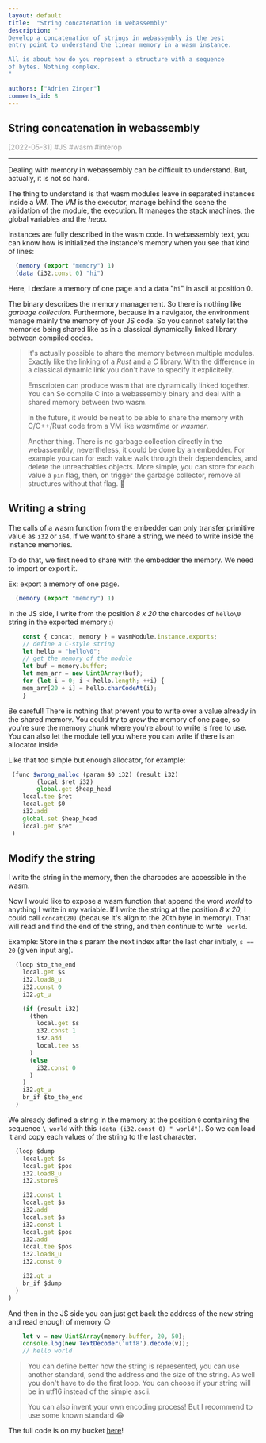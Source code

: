 ```yaml
---
layout: default
title:  "String concatenation in webassembly"
description: "
Develop a concatenation of strings in webassembly is the best
entry point to understand the linear memory in a wasm instance.

All is about how do you represent a structure with a sequence
of bytes. Nothing complex.
"

authors: ["Adrien Zinger"]
comments_id: 8
---
```


## String concatenation in webassembly

<span style="color: #A0A0A0">[2022-05-31] \#JS \#wasm \#interop

---

Dealing with memory in webassembly can be difficult to understand. But, actually,
it is not so hard.

The thing to understand is that wasm modules leave in separated instances
inside a *VM*. The *VM* is the executor, manage behind the scene the
validation of the module, the execution. It manages the stack machines,
the global variables and the *heap*.

Instances are fully described in the wasm code. In webassembly text, you
can know how is initialized the instance's memory when you see that
kind of lines:

```js
  (memory (export "memory") 1)
  (data (i32.const 0) "hi")
```

Here, I declare a memory of one page and a data "`hi`" in ascii at
position 0.

The binary describes the memory management.
So there is nothing like *garbage collection*. Furthermore, because in
a navigator, the environment manage mainly the memory of your
JS code. So you cannot safely let the memories being shared
like as in a classical dynamically linked library between compiled codes.

> It's actually possible to share the memory between multiple modules. Exactly
> like the linking of a *Rust* and a *C* library. With the difference in a classical dynamic
> link you don't have to specify it explicitelly.
>
> Emscripten can produce wasm that are dynamically linked together. You can
> So compile C into a webassembly binary and deal with a shared memory between
> two wasm.
>
> In the future, it would be neat to be able to share the
> memory with C/C++/Rust code from a VM like _wasmtime_ or _wasmer_.
>
> Another thing.
> There is no garbage collection directly in the webassembly,
> nevertheless, it could be done by an embedder. For example you can for each value
> walk through their dependencies, and delete the unreachables objects. More simple, you
> can store for each value a `pin` flag, then, on trigger the garbage collector, remove
> all structures without that flag. 👏

## Writing a string

The calls of a wasm function from the embedder can only transfer primitive
value as `i32` or `i64`, if we want to share a string, we need to write inside
the instance memories.

To do that, we first need to share with the embedder the
memory. We need to import or export it.

Ex: export a memory of one page.

```js
  (memory (export "memory") 1)
```

In the JS side, I write from the position *8 x 20* the charcodes
of `hello\0` string in the exported memory :)

```js
    const { concat, memory } = wasmModule.instance.exports;
    // define a C-style string
    let hello = "hello\0";
    // get the memory of the module
    let buf = memory.buffer;
    let mem_arr = new Uint8Array(buf);
    for (let i = 0; i < hello.length; ++i) {
	mem_arr[20 + i] = hello.charCodeAt(i);
    }
```

Be careful! There is nothing that prevent you to write over a value already in
the shared memory. You could try to *grow* the memory of one page, so you're sure
the memory chunk where you're about to write is free to use. You can also let
the module tell you where you can write if there is an allocator inside.

Like that too simple but enough allocator, for example:

```js
 (func $wrong_malloc (param $0 i32) (result i32)
        (local $ret i32)
        global.get $heap_head
	local.tee $ret
	local.get $0
	i32.add
	global.set $heap_head
	local.get $ret
 )
```

## Modify the string

I write the string in the memory, then the charcodes are accessible in
the wasm.

Now I would like to expose a wasm function that append the word *world* to
anything I write in my variable. If I write the string at the position
*8 x 20*, I could call `concat(20)` (because it's align to the 20th byte in memory).
That will read and find the end of the string,
and then continue to write ` world`.


Example: Store in the s param the next index after the last char
initialy, `s == 20` (given input arg).

```js
  (loop $to_the_end
    local.get $s
    i32.load8_u
    i32.const 0
    i32.gt_u

    (if (result i32)
      (then
        local.get $s
        i32.const 1
        i32.add
        local.tee $s
      )
      (else
        i32.const 0
      )
    )
    i32.gt_u
    br_if $to_the_end
  )
```

We already defined a string in the memory at the position `0`
containing the sequence `\ world` with this `(data (i32.const 0) " world")`.
So we can load it and copy each values of the string to
the last character.

```js
  (loop $dump
    local.get $s
    local.get $pos
    i32.load8_u
    i32.store8

    i32.const 1
    local.get $s
    i32.add
    local.set $s
    i32.const 1
    local.get $pos
    i32.add
    local.tee $pos
    i32.load8_u
    i32.const 0

    i32.gt_u
    br_if $dump
  )
)
```

And then in the JS side you can just get back the address of the new string and read
enough of memory 😉

```js
    let v = new Uint8Array(memory.buffer, 20, 50);
    console.log(new TextDecoder('utf8').decode(v));
    // hello world
```

> You can define better how the string is represented, you can use another
> standard, send the address and the size of the string. As well you don't
> have to do the first loop. You can choose if your string will be in utf16
> instead of the simple ascii.
>
> You can also invent your own encoding process! But I recommend to use some
> known standard 😂

The full code is on my bucket [here](https://github.com/adrien-zinger/code_bucket/tree/main/wasm_strings)!
